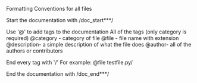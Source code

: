 Formatting Conventions for all files

Start the documentation with
/doc_start***/

Use '@' to add tags to the documentation
All of the tags (only category is required)
@category - category of file
@file - file name with extension
@description- a simple description of what the file does
@author- all of the authors or contributors

End every tag with '/'
For example:
@file testfile.py/

End the documentation with
/doc_end***/

